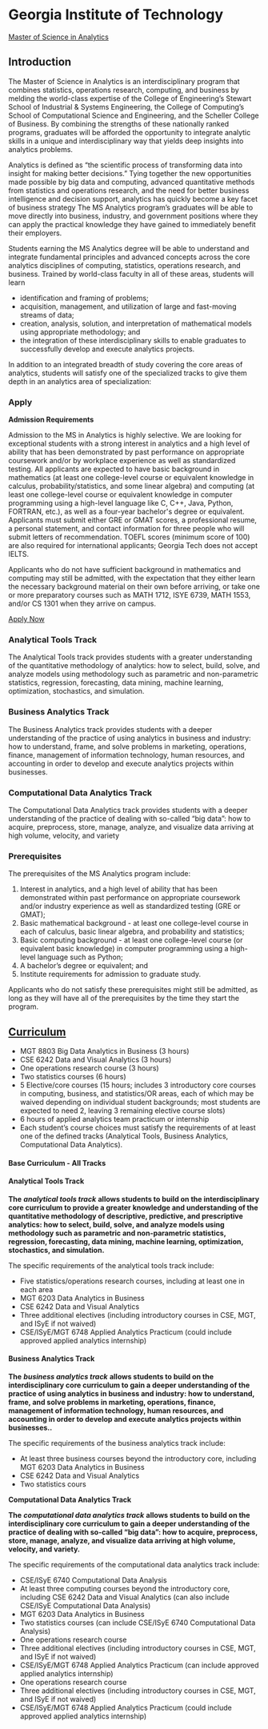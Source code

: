 # Georgia Institute of Technology

[Master of Science in Analytics](http://catalog.gatech.edu/programs/analytics-ms/)

## Introduction

The Master of Science in Analytics is an interdisciplinary program that combines statistics, operations research, computing, and business by melding the world-class expertise of the College of Engineering’s Stewart School of Industrial & Systems Engineering, the College of Computing’s School of Computational Science and Engineering, and the Scheller College of Business. By combining the strengths of these nationally ranked programs, graduates will be afforded the opportunity to integrate analytic skills in a unique and interdisciplinary way that yields deep insights into analytics problems.

Analytics is defined as “the scientific process of transforming data into insight for making better decisions.” Tying together the new opportunities made possible by big data and computing, advanced quantitative methods from statistics and operations research, and the need for better business intelligence and decision support, analytics has quickly become a key facet of business strategy The MS Analytics program’s graduates will be able to move directly into business, industry, and government positions where they can apply the practical knowledge they have gained to immediately benefit their employers.

Students earning the MS Analytics degree will be able to understand and integrate fundamental principles and advanced concepts across the core analytics disciplines of computing, statistics, operations research, and business. Trained by world-class faculty in all of these areas, students will learn

* identification and framing of problems;
* acquisition, management, and utilization of large and fast-moving streams of data;
* creation, analysis, solution, and interpretation of mathematical models using appropriate methodology; and
* the integration of these interdisciplinary skills to enable graduates to successfully develop and execute analytics projects.

In addition to an integrated breadth of study covering the core areas of analytics, students will satisfy one of the specialized tracks to give them depth in an analytics area of specialization:

### Apply



**Admission Requirements**

Admission to the MS in Analytics is highly selective. We are looking for exceptional students with a strong interest in analytics and a high level of ability that has been demonstrated by past performance on appropriate coursework and/or by workplace experience as well as standardized testing. All applicants are expected to have basic background in mathematics \(at least one college-level course or equivalent knowledge in calculus, probability/statistics, and some linear algebra\) and computing \(at least one college-level course or equivalent knowledge in computer programming using a high-level language like C, C++, Java, Python, FORTRAN, etc.\), as well as a four-year bachelor's degree or equivalent. Applicants must submit either GRE or GMAT scores, a professional resume, a personal statement, and contact information for three people who will submit letters of recommendation. TOEFL scores \(minimum score of 100\) are also required for international applicants; Georgia Tech does not accept IELTS.

Applicants who do not have sufficient background in mathematics and computing may still be admitted, with the expectation that they either learn the necessary background material on their own before arriving, or take one or more preparatory courses such as MATH 1712, ISYE 6739, MATH 1553, and/or CS 1301 when they arrive on campus.

[Apply Now](http://grad.gatech.edu/apply-now)  


### Analytical Tools Track

The Analytical Tools track provides students with a greater understanding of the quantitative methodology of analytics: how to select, build, solve, and analyze models using methodology such as parametric and non-parametric statistics, regression, forecasting, data mining, machine learning, optimization, stochastics, and simulation.

### Business Analytics Track

The Business Analytics track provides students with a deeper understanding of the practice of using analytics in business and industry: how to understand, frame, and solve problems in marketing, operations, finance, management of information technology, human resources, and accounting in order to develop and execute analytics projects within businesses.

### Computational Data Analytics Track

The Computational Data Analytics track provides students with a deeper understanding of the practice of dealing with so-called “big data”: how to acquire, preprocess, store, manage, analyze, and visualize data arriving at high volume, velocity, and variety

### Prerequisites

The prerequisites of the MS Analytics program include:

1. Interest in analytics, and a high level of ability that has been demonstrated within past performance on appropriate coursework and/or industry experience as well as standardized testing \(GRE or GMAT\);
2. Basic mathematical background - at least one college-level course in each of calculus, basic linear algebra, and probability and statistics;
3. Basic computing background - at least one college-level course \(or equivalent basic knowledge\) in computer programming using a high-level language such as Python;
4. A bachelor’s degree or equivalent; and
5. Institute requirements for admission to graduate study.

Applicants who do not satisfy these prerequisites might still be admitted, as long as they will have all of the prerequisites by the time they start the program.

## [Curriculum](https://analytics.gatech.edu/curriculum)

* MGT 8803 Big Data Analytics in Business \(3 hours\)
* CSE 6242 Data and Visual Analytics \(3 hours\)
* One operations research course \(3 hours\)
* Two statistics courses \(6 hours\)
* 5 Elective/core courses \(15 hours; includes 3 introductory core courses in computing, business, and statistics/OR areas, each of which may be waived depending on individual student backgrounds; most students are expected to need 2, leaving 3 remaining elective course slots\)
* 6 hours of applied analytics team practicum or internship
* Each student’s course choices must satisfy the requirements of at least one of the defined tracks \(Analytical Tools, Business Analytics, Computational Data Analytics\).

#### Base Curriculum - All Tracks



#### Analytical Tools Track

**The** _**analytical tools track**_ **allows students to build on the interdisciplinary core curriculum to provide a greater knowledge and understanding of the quantitative methodology of descriptive, predictive, and prescriptive analytics: how to select, build, solve, and analyze models using methodology such as parametric and non-parametric statistics, regression, forecasting, data mining, machine learning, optimization, stochastics, and simulation.**

The specific requirements of the analytical tools track include:

* Five statistics/operations research courses, including at least one in each area
* MGT 6203 Data Analytics in Business
* CSE 6242 Data and Visual Analytics
* Three additional electives \(including introductory courses in CSE, MGT, and ISyE if not waived\)
* CSE/ISyE/MGT 6748 Applied Analytics Practicum \(could include approved applied analytics internship\)



#### Business Analytics Track

**The** _**business analytics track**_ **allows students to build on the interdisciplinary core curriculum to gain a deeper understanding of the practice of using analytics in business and industry: how to understand, frame, and solve problems in marketing, operations, finance, management of information technology, human resources, and accounting in order to develop and execute analytics projects within businesses..**

The specific requirements of the business analytics track include:

* At least three business courses beyond the introductory core, including MGT 6203 Data Analytics in Business
* CSE 6242 Data and Visual Analytics
* Two statistics cours





**Computational Data Analytics Track**

**The** _**computational data analytics track**_ **allows students to build on the interdisciplinary core curriculum to gain a deeper understanding of the practice of dealing with so-called “big data”: how to acquire, preprocess, store, manage, analyze, and visualize data arriving at high volume, velocity, and variety.**

The specific requirements of the computational data analytics track include:

* CSE/ISyE 6740 Computational Data Analysis
* At least three computing courses beyond the introductory core, including CSE 6242 Data and Visual Analytics \(can also include CSE/ISyE Computational Data Analysis\)
* MGT 6203 Data Analytics in Business
* Two statistics courses \(can include CSE/ISyE 6740 Computational Data Analysis\)
* One operations research course
* Three additional electives \(including introductory courses in CSE, MGT, and ISyE if not waived\)
* CSE/ISyE/MGT 6748 Applied Analytics Practicum \(can include approved applied analytics internship\)
* One operations research course
* Three additional electives \(including introductory courses in CSE, MGT, and ISyE if not waived\)
* CSE/ISyE/MGT 6748 Applied Analytics Practicum \(could include approved applied analytics internship\)



##  

